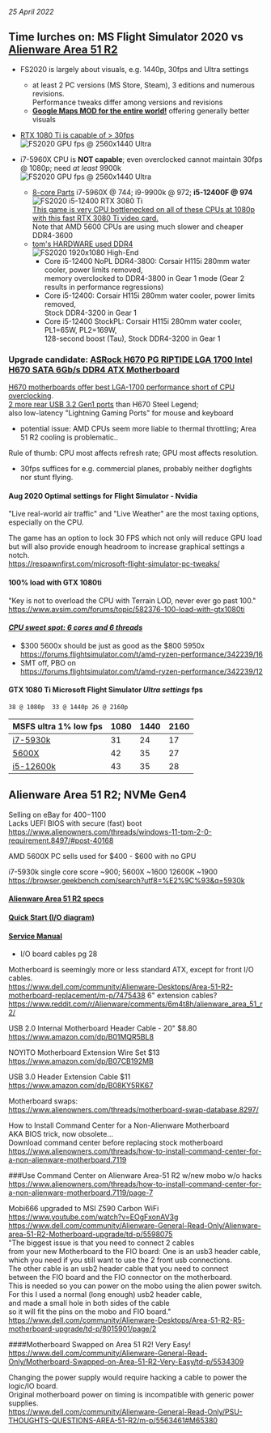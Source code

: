 ---
---
*25 April 2022*  
## Time lurches on: MS Flight Simulator 2020 vs [Alienware Area 51 R2](https://www.dell.com/support/kbdoc/en-us/000178577/alienware-area-51-r2-system-specifications)  
- FS2020 is largely about visuals, e.g. 1440p, 30fps and Ultra settings  
  - at least 2 PC versions (MS Store, Steam), 3 editions and numerous revisions.  
    Performance tweaks differ among versions and revisions
  - [**Google Maps MOD for the entire world!**](https://www.youtube.com/watch?v=E11XsrBdzcg) offering generally better visuals  
- [RTX 1080 Ti is capable of > 30fps](https://www.tomshardware.com/features/microsoft-flight-simulator-benchmarks-performance-system-requirements)  
  ![FS2020 GPU fps @ 2560x1440 Ultra](https://cdn.mos.cms.futurecdn.net/n2NXgVHycZ2aXspzb3e4Lh-970-80.png)  

- i7-5960X CPU is **NOT capable**; even overclocked cannot maintain 30fps @ 1080p; need *at least* 9900k    
  ![FS2020 GPU fps @ 2560x1440 Ultra](https://cdn.mos.cms.futurecdn.net/nwmBx4JH4bK4yVv2PuwXGC-970-80.png.webp)  
  - [8-core Parts](https://cpu.userbenchmark.com) i7-5960X @ 744; i9-9900k @ 972;  **i5-12400F @ 974**  
    ![FS2020 i5-12400 RTX 3080 Ti](https://cdn.thefpsreview.com/wp-content/uploads/2022/02/msflightsim_12400.png)  
    [This game is very CPU bottlenecked on all of these CPUs at 1080p with this fast RTX 3080 Ti video card.](https://www.thefpsreview.com/2022/02/22/intel-core-i5-12400-cpu-performance-review/7/#microsoft-flight-simulator-2020-game-of-the-year-edition)  
    Note that AMD 5600 CPUs are using much slower and cheaper DDR4-3600
  - [tom's HARDWARE used DDR4](https://www.tomshardware.com/news/intel-core-i5-12400-review)  
    ![FS2020 1920x1080 High-End](https://cdn.mos.cms.futurecdn.net/a6X5hrq7huDyJsMCvvag2U-970-80.png.webp)  
    - Core i5-12400 NoPL DDR4-3800: Corsair H115i 280mm water cooler, power limits removed,  
      memory overclocked to DDR4-3800 in Gear 1 mode (Gear 2 results in performance regressions)
    - Core i5-12400: Corsair H115i 280mm water cooler, power limits removed,  
      Stock DDR4-3200 in Gear 1
    - Core i5-12400 StockPL: Corsair H115i 280mm water cooler, PL1=65W, PL2=169W,  
      128-second boost (Tau), Stock DDR4-3200 in Gear 1  

### Upgrade candidate:  [ASRock H670 PG RIPTIDE LGA 1700 Intel H670 SATA 6Gb/s DDR4 ATX Motherboard](https://www.newegg.com/p/N82E16813162044)  
[H670 motherboards offer best LGA-1700 performance short of CPU overclocking](H670ATX).  
[2 more rear USB 3.2 Gen1 ports](https://www.asrock.com/mb/Intel/H670%20PG%20Riptide) than H670 Steel Legend;   
also low-latency "Lightning Gaming Ports" for mouse and keyboard  
- potential issue:  AMD CPUs seem more liable to thermal throttling;  Area 51 R2 cooling is problematic..  

Rule of thumb:  CPU most affects refresh rate;  GPU most affects resolution.  
- 30fps suffices for e.g. commercial planes, probably neither dogfights nor stunt flying.  

#### Aug 2020 Optimal settings for Flight Simulator - Nvidia
 "Live real-world air traffic" and "Live Weather" are the most taxing options, especially on the CPU.  

The game has an option to lock 30 FPS which not only will reduce GPU load  
but will also provide enough headroom to increase graphical settings a notch.  
<https://respawnfirst.com/microsoft-flight-simulator-pc-tweaks/>

#### 100% load with GTX 1080ti
"Key is not to overload the CPU with Terrain LOD, never ever go past 100."  
<https://www.avsim.com/forums/topic/582376-100-load-with-gtx1080ti>  

#### [*CPU sweet spot: 6 cores and 6 threads*](https://www.dsogaming.com/pc-performance-analyses/microsoft-flight-simulator-pc-performance-analysis)  
- $300 5600x should be just as good as the $800 5950x  
  <https://forums.flightsimulator.com/t/amd-ryzen-performance/342239/16>
- SMT off, PBO on  
  <https://forums.flightsimulator.com/t/amd-ryzen-performance/342239/12>

#### GTX 1080 Ti Microsoft Flight Simulator *Ultra settings* fps  
`38 @ 1080p  33 @ 1440p 26 @ 2160p`  

| MSFS ultra 1% low fps | 1080 | 1440 | 2160 |
| --------------------- | ---- | ---- | ---- |
| [i7-5930k](https://www.gpucheck.com/gpu/nvidia-geforce-gtx-1080-ti/intel-core-i7-5930k-3-50ghz/ultra) |  31  |   24 |  17 |
| [5600X](https://www.gpucheck.com/game-gpu/microsoft-flight-simulator/nvidia-geforce-gtx-1080-ti/amd-ryzen-5-5600x/ultra) | 42  |  35 |  27 |
| [i5-12600k](https://www.gpucheck.com/game-gpu/microsoft-flight-simulator/nvidia-geforce-gtx-1080-ti/intel-core-i5-12600k/ultra) | 43   |   35 |  28 |

## Alienware Area 51 R2;  NVMe Gen4  
Selling on eBay for $400-$1100  
Lacks UEFI BIOS with secure (fast) boot  
<https://www.alienowners.com/threads/windows-11-tpm-2-0-requirement.8497/#post-40168>   

AMD 5600X PC sells used for $400 - $600 with no GPU  

i7-5930k single core score ~900;  5600X ~1600  12600K ~1900  
<https://browser.geekbench.com/search?utf8=%E2%9C%93&q=5930k>  

#### [Alienware Area 51 R2 specs](https://downloads.dell.com/manuals/all-products/esuprt_desktop/esuprt_alienware_dsk/alienware-area51-r2_reference%20guide_en-us.pdf)  

#### [Quick Start (I/O diagram)](https://downloads.dell.com/manuals/all-products/esuprt_desktop/esuprt_alienware_dsk/alienware-area51-r2_setup%20guide_en-us.pdf)  

#### [Service Manual](https://dl.dell.com/topicspdf/alienware-area51-r2_service-manual_en-us.pdf)  
- I/O board cables pg 28  

Motherboard is seemingly more or less standard ATX,
except for front I/O cables.  
<https://www.dell.com/community/Alienware-Desktops/Area-51-R2-motherboard-replacement/m-p/7475438>
6" extension cables?  
<https://www.reddit.com/r/Alienware/comments/6m4t8h/alienware_area_51_r2/>  

USB 2.0 Internal Motherboard Header Cable - 20" $8.80  
<https://www.amazon.com/dp/B01MQR5BL8>  

NOYITO Motherboard Extension Wire Set $13  
<https://www.amazon.com/dp/B07CB192MB>  

USB 3.0 Header Extension Cable $11  
<https://www.amazon.com/dp/B08KY5RK67>  

Motherboard swaps:  
<https://www.alienowners.com/threads/motherboard-swap-database.8297/>  

How to Install Command Center for a Non-Alienware Motherboard  
AKA BIOS trick, now obsolete...  
Download command center before replacing stock motherboard  
<https://www.alienowners.com/threads/how-to-install-command-center-for-a-non-alienware-motherboard.7119>  

###Use Command Center on Alienware Area-51 R2 w/new mobo w/o hacks  
<https://www.alienowners.com/threads/how-to-install-command-center-for-a-non-alienware-motherboard.7119/page-7>

Mobi666 upgraded to MSI Z590 Carbon WiFi  
<https://www.youtube.com/watch?v=EOgFxonAV3g>  
<https://www.dell.com/community/Alienware-General-Read-Only/Alienware-area-51-R2-Motherboard-upgrade/td-p/5598075>  
"The biggest issue is that you need to connect 2 cables  
 from your new Motherboard to the FIO board: One is an usb3 header cable,  
 which you need if you still want to use the 2 front usb connections.  
The other cable is an usb2 header cable that you need to connect  
 between the FIO board and the FIO connector on the motherboard.  
This is needed so you can power on the mobo using the alien power switch.  
For this I used a normal (long enough) usb2 header cable,  
 and made a small hole in both sides of the cable  
 so it will fit the pins on the mobo and FIO board."  
<https://www.dell.com/community/Alienware-Desktops/Area-51-R2-R5-motherboard-upgrade/td-p/8015901/page/2>  

####Motherboard Swapped on Area 51 R2! Very Easy!  
<https://www.dell.com/community/Alienware-General-Read-Only/Motherboard-Swapped-on-Area-51-R2-Very-Easy/td-p/5534309>  

Changing the power supply would require hacking a cable
to power the logic/IO board.  
Original motherboard power on timing is incompatible with generic power supplies.  
<https://www.dell.com/community/Alienware-General-Read-Only/PSU-THOUGHTS-QUESTIONS-AREA-51-R2/m-p/5563461#M65380>  


